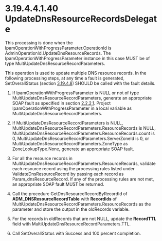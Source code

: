 <html dir="LTR" xmlns:mshelp="http://msdn.microsoft.com/mshelp" xmlns:ddue="http://ddue.schemas.microsoft.com/authoring/2003/5" xmlns:xlink="http://www.w3.org/1999/xlink" xmlns:tool="http://www.microsoft.com/tooltip">
 <body>
 <div id="header">
 <h1 class="heading">3.19.4.4.1.40 UpdateDnsResourceRecordsDelegate</h1>
 </div>
 <div id="mainSection">
 <div id="mainBody">
 <div id="allHistory" class="saveHistory"></div>
 <div id="sectionSection0" class="section" name="collapseableSection">
 

<p>This processing is done when the
IpamOperationWithProgressParameter.OperationId is AdminOperationId.UpdateDnsResourceRecords.
The IpamOperationWithProgressParameter instance in this case MUST be of type
MultiUpdateDnsResourceRecordParameters. </p>

<p>This operation is used to update multiple DNS resource
records. In the following processing steps, at any time a fault is generated,
SetOverallStatus (section <a href="8b90a93e-60bc-4882-9925-613181d931f9.md">3.19.4.8</a>)
SHOULD be called with the fault details.</p>

<ol><li><p><span> </span>If
IpamOperationWithProgressParameter is NULL or not of type
MultiUpdateDnsResourceRecordParameters, generate an appropriate SOAP fault as
specified in section <a href="a90ad88d-2468-4ac1-bbb9-8f921d15bbc8.md">2.2.2.1</a>.
Project IpamOperationWithProgressParameter in a local variable as
MultiUpdateDnsResourceRecordParameters.</p>

</li><li><p><span> </span>If MultiUpdateDnsResourceRecordParameters
is NULL, MultiUpdateDnsResourceRecordParameters.ResourceRecords is NULL,
MultiUpdateDnsResourceRecordParameters.ResourceRecords.count is 0,
MultiUpdateDnsResourceRecordParameters.ServerZoneId is 0, or
MultiUpdateDnsResourceRecordParameters.ZoneType as ZoneLookupType.None,
generate an appropriate SOAP fault.</p>

</li><li><p><span> </span>For all the
resource records in MultiUpdateDnsResourceRecordParameters.ResourceRecords,
validate each resource record using the processing rules listed under
ValidateDnsResourceRecord by passing each record as Param_dnsResourceRecord. If
any of the processing rules are not met, an appropriate SOAP fault MUST be
returned.</p>

</li><li><p><span> </span>Call the
procedure GetDnsResourceRecordByRecordId of <b>ADM_DNSResourceRecordTable</b>
with <b>RecordIds</b> of MultiUpdateDnsResourceRecordParameters.ResourceRecords
as the parameter and store the output in the oldRecords variable. </p>

</li><li><p><span> </span>For the records
in oldRecords that are not NULL, update the <b>RecordTTL</b> field with
MultiUpdateDnsResourceRecordParameters.TTL.</p>

</li><li><p><span> </span>Call SetOverallStatus
with Success and 100 percent completion.</p>

</li></ol>
 </div>
 </div>
 </div>
 </body>
</html>